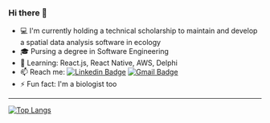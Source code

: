### Hi there  👋

- 💻 I'm currently holding a technical scholarship to maintain and develop a spatial data analysis software in ecology 
- 🎓 Pursing a degree in Software Engineering
- 🌱 Learning: React.js, React Native, AWS, Delphi
- 📫 Reach me: [![Linkedin Badge](https://img.shields.io/badge/-LinkedIn-blue?style=flat-square&logo=Linkedin&logoColor=white&link=https://www.linkedin.com/in/alicefrancener/)](https://www.linkedin.com/in/alicefrancener/)
[![Gmail Badge](https://img.shields.io/badge/-Gmail-c14438?style=flat-square&logo=Gmail&logoColor=white&link=mailto:alicefrancener.dev@gmail.com)](mailto:alicefrancener.dev@gmail.com)
- ⚡️ Fun fact: I'm a biologist too

---

[![Top Langs](https://github-readme-stats.vercel.app/api/top-langs/?username=alicefrancener&layout=compact)](https://github.com/anuraghazra/github-readme-stats)
